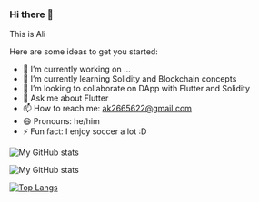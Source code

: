 ### Hi there 👋

This is Ali

Here are some ideas to get you started:

- 🔭 I’m currently working on ...
- 🌱 I’m currently learning Solidity and Blockchain concepts
- 👯 I’m looking to collaborate on DApp with Flutter and Solidity
- 💬 Ask me about Flutter 
- 📫 How to reach me: ak2665622@gmail.com
- 😄 Pronouns: he/him
- ⚡ Fun fact: I enjoy soccer a lot :D



![My GitHub stats](https://github-readme-stats-one-topaz-92.vercel.app/api?username=AliKarimiENT&show_icons=true)


![My GitHub stats](https://github-readme-stats-one-topaz-92.vercel.app/api?username=AliKarimiENT&show_icons=true&theme=radical)





[![Top Langs](https://github-readme-stats-one-topaz-92.vercel.app/api/top-langs/?username=AliKarimiENT&layout=compact)](https://github.com/AliKarimiENT/github-readme-stats)
